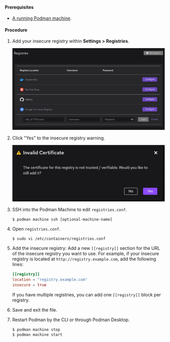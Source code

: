 #### Prerequisites

- [A running Podman machine](/docs/podman/installing).

#### Procedure

1. Add your insecure registry within **<Icon icon="fa-solid fa-cog" size="lg" /> Settings > Registries**.

   ![Adding a custom registry](img/adding-a-custom-registry.png)

1. Click "Yes" to the insecure registry warning.

   ![Podman Desktop Registry Warning](img/registry-warning-insecure.png)

1. SSH into the Podman Machine to edit `registries.conf`.

   ```shell-session
   $ podman machine ssh [optional-machine-name]
   ```

1. Open `registries.conf`.

   ```shell-session
   $ sudo vi /etc/containers/registries.conf
   ```

1. Add the insecure registry: Add a new `[[registry]]` section for the URL of the insecure registry you want to use. For example, if your insecure registry is located at `http://registry.example.com`, add the following lines:

   ```toml
   [[registry]]
   location = "registry.example.com"
   insecure = true
   ```

   If you have multiple registries, you can add one `[[registry]]` block per registry.

1. Save and exit the file.

1. Restart Podman by the CLI or through Podman Desktop.

   ```shell-session
   $ podman machine stop
   $ podman machine start
   ```
